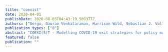 ```yaml
---
title: "coexist"
date: 2020-04-01
publishDate: 2020-08-03T04:43:19.509377Z
authors: ["Gergo, Gaurav Venkataraman, Harrison Wild, Sebastian J. Vollmer Bohner"]
publication_types: ["0"]
abstract: "COEXI(S)T - Modelling COVID-19 exit strategies for policy makers in the United Kingdom"
featured: false
publication: ""
---
```


